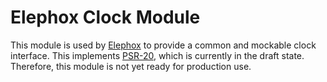 # Elephox Clock Module

This module is used by [Elephox] to provide a common and mockable clock interface.
This implements [PSR-20], which is currently in the draft state.
Therefore, this module is not yet ready for production use.

[Elephox]: https://github.com/elephox-dev/framework
[PSR-20]: https://github.com/php-fig/fig-standards/blob/master/proposed/clock.md
